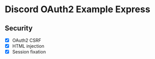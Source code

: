# Discord OAuth2 Example Express

## Security
- [x] OAuth2 CSRF
- [x] HTML injection
- [x] Session fixation
